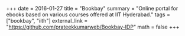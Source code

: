 +++
date = 2016-01-27
title = "Bookbay"
summary = "Online portal for ebooks based on various courses offered at IIT Hyderabad."
tags = ["bookbay", "iith"]
external_link = "https://github.com/prateekkumarweb/Bookbay-IDP"
math = false
+++

